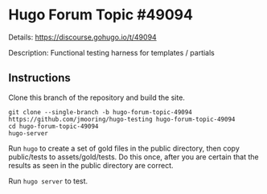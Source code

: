 # Hugo Forum Topic #49094

Details: <https://discourse.gohugo.io/t/49094>

Description: Functional testing harness for templates / partials

## Instructions

Clone this branch of the repository and build the site.

```text
git clone --single-branch -b hugo-forum-topic-49094 https://github.com/jmooring/hugo-testing hugo-forum-topic-49094
cd hugo-forum-topic-49094
hugo-server
```

Run `hugo` to create a set of gold files in the public directory, then copy public/tests to assets/gold/tests. Do this once, after you are certain that the results as seen in the public directory are correct.

Run `hugo server` to test.
